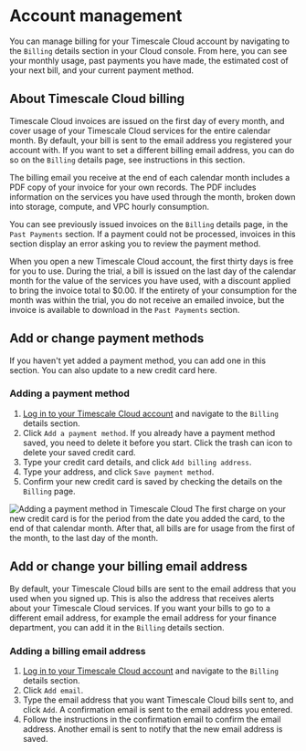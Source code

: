 # Account management
You can manage billing for your Timescale Cloud account by navigating to the
`Billing` details section in your Cloud console. From here, you can see your
monthly usage, past payments you have made, the estimated cost of your next
bill, and your current payment method.

## About Timescale Cloud billing
Timescale Cloud invoices are issued on the first day of every month, and cover
usage of your Timescale Cloud services for the entire calendar month. By
default, your bill is sent to the email address you registered your account
with. If you want to set a different billing email address, you can do so on the
`Billing` details page, see instructions in this section.

The billing email you receive at the end of each calendar month includes a PDF
copy of your invoice for your own records. The PDF includes information on the
services you have used through the month, broken down into storage, compute, and
VPC hourly consumption.

You can see previously issued invoices on the `Billing` details page, in the
`Past Payments` section. If a payment could not be processed, invoices in this
section display an error asking you to review the payment method.

When you open a new Timescale Cloud account, the first thirty days is free for
you to use. During the trial, a bill is issued on the last day of the calendar
month for the value of the services you have used, with a discount applied to
bring the invoice total to $0.00. If the entirety of your consumption for the
month was within the trial, you do not receive an emailed invoice, but the
invoice is available to download in the `Past Payments` section.

## Add or change payment methods
If you haven't yet added a payment method, you can add one in this section. You
can also update to a new credit card here.

<procedure>

### Adding a payment method
1.  [Log in to your Timescale Cloud account][cloud-login] and navigate to
    the `Billing` details section.
1.  Click `Add a payment method`. If you already have a payment method saved,
    you need to delete it before you start. Click the trash can icon to delete
    your saved credit card.
1.  Type your credit card details, and click `Add billing address`.
1.  Type your address, and click `Save payment method`.
1.  Confirm your new credit card is saved by checking the details on
    the `Billing` page.

<img class="main-content__illustration" src="https://s3.amazonaws.com/assets.timescale.com/add_credit_card.png" alt="Adding a payment method in Timescale Cloud"/>

<highlight type="note">
The first charge on your new credit card is for the period from the date you
added the card, to the end of that calendar month. After that, all bills are for
usage from the first of the month, to the last day of the month.
</highlight>

</procedure>

## Add or change your billing email address
By default, your Timescale Cloud bills are sent to the email address that you
used when you signed up. This is also the address that receives alerts about
your Timescale Cloud services. If you want your bills to go to a different email
address, for example the email address for your finance department, you can add
it in the `Billing` details section.

<procedure>

### Adding a billing email address
1.  [Log in to your Timescale Cloud account][cloud-login] and navigate to
    the `Billing` details section.
1.  Click `Add email`.
1.  Type the email address that you want Timescale Cloud bills sent to, and
    click `Add`. A confirmation email is sent to the email address you entered.
1.  Follow the instructions in the confirmation email to confirm the email
    address. Another email is sent to notify that the new email address is saved.

</procedure>

[cloud-login]: https://cloud.timescale.com
